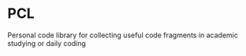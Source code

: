 # PCL
Personal code library for collecting useful code fragments in academic studying or daily coding
